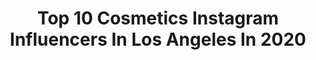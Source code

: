 ---
title: Top 10 Cosmetics Instagram Influencers In Los Angeles In 2020
description: >-
  Find top cosmetics Instagram influencers in Los Angeles in 2020. Most popular hashtags: #losangeles #beauty #cosmetics #makeup.
platform: Instagram
hits: 102
text_top: Identify the top-rated Instagram influencers on inBeat.
text_bottom: inBeat has 102 Instagram influencers like this in Los Angeles, United States for you to pitch.
profiles:
  - username: "zakhordental"
    fullname: >-
      DR. MANSOUR ZAKHOR & CO.
    bio: >-
      🦷 LOS ANGELES COSMETIC DENTIST 🦷 PORCELAIN VENEERS & INVISALIGN 🦷 FULL MOUTH SMILE MAKEOVER 🦷 IMPLANT & ROOT CANAL SPECIALISTS ☎️ (310)208-0811
    location: "United States"
    followers: 26914
    engagement: 344
    commentsToLikes: 0.041011
    id: ck8t8gpifkezu0j78wi8xppim
    verified: false
    hashtags: "#cosmeticdentistry, #porcelainveneers, #losangeles, #veneers"
  - username: "drchrisgojdz"
    fullname: >-
      Krzysztof Gojdź MD, PHD
    bio: >-
      🎓Board Certified/Faculty American Academy Aesthetic Medicine 📍Miami Beach 👩‍💻@reviveclinic_official 📺Host Discovery TV Shows ⭐️Celebrity/Philantropist
    location: "United States"
    followers: 82335
    engagement: 129
    commentsToLikes: 0.040994
    id: ck8t89jpzjkvj0j78hlmxg5se
    verified: true
    hashtags: "#beautyexpert, #aestheticmedicine, #massageclinic, #drgojdz"
  - username: "drmattasaro"
    fullname: >-
      Los Angeles Cosmetic Dentist
    bio: >-
      🦷 Natural Smile Expert 💎 Porcelain Veneers & Smile Makeovers 📲 323-653-7500 —> to schedule a consultation
    location: "United States"
    followers: 42149
    engagement: 249
    commentsToLikes: 0.046921
    id: ck8svzl7sdacj0j781ohulpk7
    verified: false
    hashtags: "#porcelainveneers, #smile, #dentist, #smilemakeover"
  - username: "tatevik.terteryan"
    fullname: >-
      TATEVIK, RN, MSN
    bio: >-
      •FNP-S •MSN •Advanced Cosmetic Injector •Injections follow @nareandtatevik •Los Angeles
    location: "United States"
    followers: 30882
    engagement: 252
    commentsToLikes: 0.033053
    id: ck5ckxwshxu3x0i11t6wooocb
    verified: false
    hashtags: "#skincare, #nurseinjector, #quarantinelife, #pillowdresschallenge"
  - username: "mariagjieli"
    fullname: >-
      ᴍᴀʀɪᴀ ɢᴊɪᴇʟɪ
    bio: >-
      🇦🇱 🔺22 | NYC | Miami 📍 🔺Model | Foodie 🔺Brands/promos: mariagjielimgmt@gmail.com 🔺Backup: @mariagjielixo 🔺Twitter: @ mariagjielixo
    location: "United States"
    followers: 1064029
    engagement: 395
    commentsToLikes: 0.020973
    id: ckap4oi4a864k0i78h9xfuq4y
    verified: false
    hashtags: "#boutiquemodel, #style, #viral, #fashion"
  - username: "slokeone"
    fullname: >-
      
    bio: >-
      ATX Native...NBK,CBS,OTM,LAWS,LORDS,CREATURES CREWS. Stylizing letters and surfaces since 1990. DM for commissions. 👉🏼You can now shop for my art at
    location: "United States"
    followers: 19942
    engagement: 239
    commentsToLikes: 0.037022
    id: ck13cxgxv2n8y0i19oiv40oeh
    verified: false
    hashtags: "#sloke, #abstract, #fuckcorona, #atxgraff"
  - username: "torylynnbrows"
    fullname: >-
      TORY-LYNN WILLIAMS
    bio: >-
      Celebrity Brow Stylist || Los Angeles, CA ✉️Training: info.torylynnbrows@gmail.com •(310)-877-4090• #torylynnbrows Book Your Appointment!⤵️
    location: "United States"
    followers: 59294
    engagement: 168
    commentsToLikes: 0.025046
    id: ck15ugiwsn2oq0i192g6u5jl3
    verified: false
    hashtags: "#postmalone, #browshaping, #makeup, #mua"
  - username: "rebelfaces_"
    fullname: >-
      Traveling Celebrity MUA 🛩
    bio: >-
      ▪️Ta’Juan ♠️ Rebel ▫️Beauty Influencer ▫️LA/NYC/ATL/OH 📍 📋 Email- RebelFaces1@gmail.com
    location: "United States"
    followers: 71486
    engagement: 135
    commentsToLikes: 0.118889
    id: ck6tisie21c7v0j71p395lgy5
    verified: false
    hashtags: "#celebrity, #makeupaddict, #celebritymakeupartist, #kyliecosmetics"
  - username: "thebeautyjunkee"
    fullname: >-
      Martha Sta.Barbara- Villarama
    bio: >-
      💄🏋🏽‍♀️✈️🍔 Use my code MARTHA and get 10% disc at sephora.ph 📧 martha.stabarbara@gmail.com Youtube: therealbeautyjunkee 🔵 Facebook.com/TheBeautyJunkee
    location: "United States"
    followers: 32495
    engagement: 103
    commentsToLikes: 0.086196
    id: ck6ubw0j0c12d0j71un0xj4fn
    verified: false
    hashtags: "#makeup, #thebeautyjunkee, #coronavirus, #covid19ph"
  - username: "shamelesslydia"
    fullname: >-
      Lydia Moreno 👽
    bio: >-
      Los Angeles 📍| Libra ♎️ | Content Creator 💄 PR/ Collabs email 💌 : morenolydia22@yahoo.com
    location: "United States"
    followers: 126333
    engagement: 480
    commentsToLikes: 0.033715
    id: ck15rs9a59fwf0i19gyjkozt8
    verified: false
    hashtags: "#anastasiabeverlyhills, #maybelline, #halloween, #theartistedit"
---